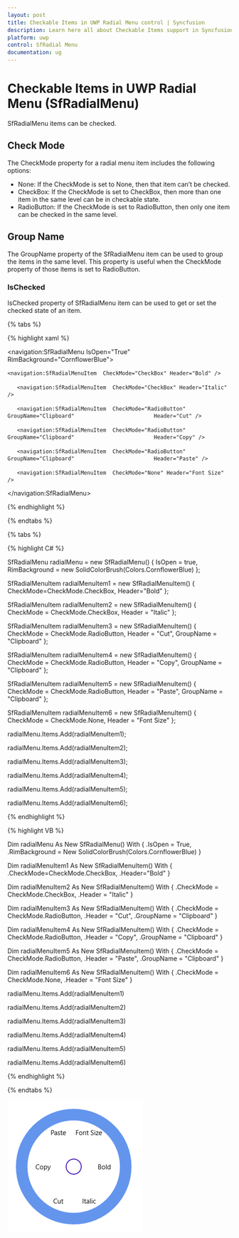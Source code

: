 ```yaml
---
layout: post
title: Checkable Items in UWP Radial Menu control | Syncfusion
description: Learn here all about Checkable Items support in Syncfusion UWP Radial Menu (SfRadialMenu) control and more.
platform: uwp
control: SfRadial Menu 
documentation: ug
---
```


# Checkable Items in UWP Radial Menu (SfRadialMenu)

SfRadialMenu items can be checked.  

## Check Mode

The CheckMode property for a radial menu item includes the following options: 

* None: If the CheckMode is set to None, then that item can’t be checked. 
* CheckBox: If the CheckMode is set to CheckBox, then more than one item in the same level can be in checkable state. 
* RadioButton: If the CheckMode is set to RadioButton, then only one item can be checked in the same level. 



## Group Name

The GroupName property of the SfRadialMenu item can be used to group the items in the same level. This property is useful when the CheckMode property of those items is set to RadioButton. 

### IsChecked

IsChecked property of SfRadialMenu item can be used to get or set the checked state of an item. 

{% tabs %}

{% highlight xaml %}

<navigation:SfRadialMenu IsOpen="True" RimBackground="CornflowerBlue">

 	<navigation:SfRadialMenuItem  CheckMode="CheckBox" Header="Bold" />

       <navigation:SfRadialMenuItem  CheckMode="CheckBox" Header="Italic" />

       <navigation:SfRadialMenuItem  CheckMode="RadioButton" GroupName="Clipboard" 						   Header="Cut" />

       <navigation:SfRadialMenuItem  CheckMode="RadioButton" GroupName="Clipboard" 						   Header="Copy" />

       <navigation:SfRadialMenuItem  CheckMode="RadioButton" GroupName="Clipboard" 						   Header="Paste" />

       <navigation:SfRadialMenuItem  CheckMode="None" Header="Font Size" />

</navigation:SfRadialMenu>

{% endhighlight %}

{% endtabs %}

{% tabs %}

{% highlight C# %}

SfRadialMenu radialMenu = new SfRadialMenu() { IsOpen = true, RimBackground = new SolidColorBrush(Colors.CornflowerBlue) };

SfRadialMenuItem radialMenuItem1 = new SfRadialMenuItem() { CheckMode=CheckMode.CheckBox, Header="Bold" };

SfRadialMenuItem radialMenuItem2 = new SfRadialMenuItem() { CheckMode = CheckMode.CheckBox, Header = "Italic" };

SfRadialMenuItem radialMenuItem3 = new SfRadialMenuItem() { CheckMode = CheckMode.RadioButton, Header = "Cut", GroupName = "Clipboard" };

SfRadialMenuItem radialMenuItem4 = new SfRadialMenuItem() { CheckMode = CheckMode.RadioButton, Header = "Copy", GroupName = "Clipboard" };

SfRadialMenuItem radialMenuItem5 = new SfRadialMenuItem() { CheckMode = CheckMode.RadioButton, Header = "Paste", GroupName = "Clipboard" };

SfRadialMenuItem radialMenuItem6 = new SfRadialMenuItem() { CheckMode = CheckMode.None, Header = "Font Size" };

radialMenu.Items.Add(radialMenuItem1);

radialMenu.Items.Add(radialMenuItem2);

radialMenu.Items.Add(radialMenuItem3);

radialMenu.Items.Add(radialMenuItem4);

radialMenu.Items.Add(radialMenuItem5);

radialMenu.Items.Add(radialMenuItem6);

{% endhighlight %}

{% highlight VB %}

Dim radialMenu As New SfRadialMenu() With {
	.IsOpen = True,
	.RimBackground = New SolidColorBrush(Colors.CornflowerBlue)
}

Dim radialMenuItem1 As New SfRadialMenuItem() With {
	.CheckMode=CheckMode.CheckBox,
	.Header="Bold"
}

Dim radialMenuItem2 As New SfRadialMenuItem() With {
	.CheckMode = CheckMode.CheckBox,
	.Header = "Italic"
}

Dim radialMenuItem3 As New SfRadialMenuItem() With {
	.CheckMode = CheckMode.RadioButton,
	.Header = "Cut",
	.GroupName = "Clipboard"
}

Dim radialMenuItem4 As New SfRadialMenuItem() With {
	.CheckMode = CheckMode.RadioButton,
	.Header = "Copy",
	.GroupName = "Clipboard"
}

Dim radialMenuItem5 As New SfRadialMenuItem() With {
	.CheckMode = CheckMode.RadioButton,
	.Header = "Paste",
	.GroupName = "Clipboard"
}

Dim radialMenuItem6 As New SfRadialMenuItem() With {
	.CheckMode = CheckMode.None,
	.Header = "Font Size"
}

radialMenu.Items.Add(radialMenuItem1)

radialMenu.Items.Add(radialMenuItem2)

radialMenu.Items.Add(radialMenuItem3)

radialMenu.Items.Add(radialMenuItem4)

radialMenu.Items.Add(radialMenuItem5)

radialMenu.Items.Add(radialMenuItem6)


{% endhighlight %}

{% endtabs %}

![RadialMenu CheckMode view](Checkable-Items_images/Checkable-Items_img1.png)






